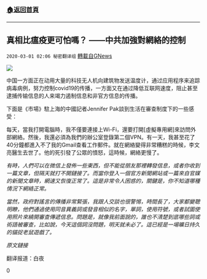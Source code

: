 ###  [:house:返回首頁](https://github.com/ourhimalayas/txt)
---

## 真相比瘟疫更可怕嗎？ ——中共加強對網絡的控制
`2020-03-01 02:06 秘密翻译组` [轉載自GNews](https://gnews.org/zh-hant/128348/)

![](https://s3-ap-northeast-1.amazonaws.com/news.guo.offload.media/wp-content/uploads/2020/03/01020436/1-1.jpg)



中国一方面正在动用大量的科技无人机向建筑物发送温度计，通过应用程序来追踪病毒病例，努力控制covid19的传播，一方面又在通过降低互联网速度，阻止甚至逮捕传输信息的人来竭力遏制信息和非官方信息的传播。



下面是《市場》駐上海的中國記者Jennifer Pak談到生活在審查制度下的一些感受：

每天，當我打開電腦時，我不僅要連接上Wi-Fi，還要打開[虛擬專用網]來訪問外部網絡。然後，我還必須為我們的辦公室登錄第二個VPN。有一天，我甚至花了40分鐘都進入不了我的Gmail查看工作郵件。就在網絡變得非常糟糕的時候，李文亮醫生去世了。他的死引發了公眾的憤怒，這時候，網絡更慢了。

*有時，人們可以在微信上發佈一些東西，但不能從朋友那裡轉發信息，或者你收到一篇文章，但隔天就打不開鏈接了。而當你登入一個官方新聞網站或一篇來自官媒的新聞文章時，網速又恢復正常了。這是非常令人困惑的，關鍵是，你不知道哪種情況下網絡正常。*



*當然，政府對謠言的傳播非常緊張，我跟人交談也很警惕，時間長了，大家都變聰明瞭，他們通過使用同音異義詞或發音相似的名字，單詞，使用符號，或者試圖使用照片來繞開審查傳遞信息。問題是，就像我前面說的，誰也不清楚到底哪些詞或術語被審查，比如說，今天這個詞沒問題，明天就未必了。這已經是一場曠日持久的貓捉老鼠遊戲了。*



*原文鏈接*



翻译报道：白夜

0
